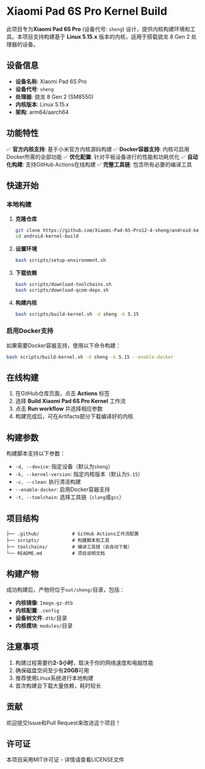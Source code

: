 # Xiaomi Pad 6S Pro Kernel Build

此项目专为**Xiaomi Pad 6S Pro** (设备代号: `sheng`) 设计，提供内核构建环境和工具。本项目支持构建基于 **Linux 5.15.x** 版本的内核，适用于搭载骁龙 8 Gen 2 处理器的设备。

## 设备信息

- **设备名称**: Xiaomi Pad 6S Pro
- **设备代号**: `sheng`
- **处理器**: 骁龙 8 Gen 2 (SM8550)
- **内核版本**: Linux 5.15.x
- **架构**: arm64/aarch64

## 功能特性

✅ **官方内核支持**: 基于小米官方内核源码构建
✅ **Docker容器支持**: 内核可启用Docker所需的全部功能
✅ **优化配置**: 针对平板设备进行的性能和功耗优化
✅ **自动化构建**: 支持GitHub Actions在线构建
✅ **完整工具链**: 包含所有必要的编译工具

## 快速开始

### 本地构建

1. **克隆仓库**
   ```bash
   git clone https://github.com/Xiaomi-Pad-6S-Pro12-4-sheng/android-kernel-build.git
   cd android-kernel-build
   ```

2. **设置环境**
   ```bash
   bash scripts/setup-environment.sh
   ```

3. **下载依赖**
   ```bash
   bash scripts/download-toolchains.sh
   bash scripts/download-qcom-deps.sh
   ```

4. **构建内核**
   ```bash
   bash scripts/build-kernel.sh -d sheng -k 5.15
   ```

### 启用Docker支持

如果需要Docker容器支持，使用以下命令构建：

```bash
bash scripts/build-kernel.sh -d sheng -k 5.15 --enable-docker
```

## 在线构建

1. 在GitHub仓库页面，点击 **Actions** 标签
2. 选择 **Build Xiaomi Pad 6S Pro Kernel** 工作流
3. 点击 **Run workflow** 并选择相应参数
4. 构建完成后，可在Artifacts部分下载编译好的内核

## 构建参数

构建脚本支持以下参数：

- `-d, --device`: 指定设备（默认为`sheng`）
- `-k, --kernel-version`: 指定内核版本（默认为`5.15`）
- `-c, --clean`: 执行清洁构建
- `--enable-docker`: 启用Docker容器支持
- `-t, --toolchain`: 选择工具链（`clang`或`gcc`）

## 项目结构

```
├── .github/            # GitHub Actions工作流配置
├── scripts/            # 构建脚本和工具
├── toolchains/         # 编译工具链（会自动下载）
└── README.md           # 项目说明文档
```

## 构建产物

成功构建后，产物将位于`out/sheng/`目录，包括：

- **内核镜像**: `Image.gz-dtb`
- **内核配置**: `.config`
- **设备树文件**: `dtb/`目录
- **内核模块**: `modules/`目录

## 注意事项

1. 构建过程需要约**2-3小时**，取决于你的网络速度和电脑性能
2. 确保磁盘空间至少有**20GB**可用
3. 推荐使用Linux系统进行本地构建
4. 首次构建会下载大量依赖，耗时较长

## 贡献

欢迎提交Issue和Pull Request来改进这个项目！

## 许可证

本项目采用MIT许可证 - 详情请查看LICENSE文件